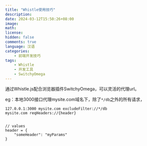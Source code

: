 ```yaml
---
title: "Whistle使用技巧"
description: 
date: 2024-03-12T15:50:26+08:00
image: 
math: 
license: 
hidden: false
comments: true
language: 汉语
categories:
    - 前端开发技巧
tags: 
    - Whistle
    - 开发工具
    - SwitchyOmega
---
```


通过Whistle.js配合浏览器插件SwitchyOmega，可以灵活的代理url。

eg：本地3000接口代理mysite.com域名下，除了```*/db```之外的所有请求，

```whistle
127.0.0.1:3000 mysite.com excludeFilter://*/db
mysite.com reqHeaders://{header}


// values
header = {
    "someHeader": "myParams"
}

```
